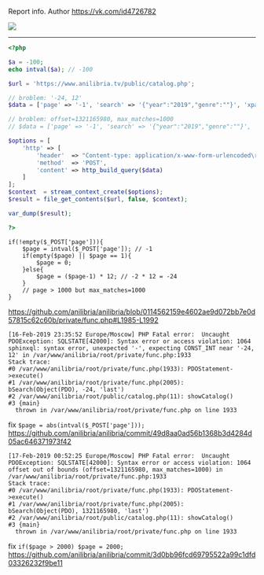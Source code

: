 Report info. Author https://vk.com/id4726782

<img src="https://img.poiuty.com/img/30/5bd4103a46bde3fa5e0f654643b80e30.png">

<hr/>

```php
<?php

$a = -100;
echo intval($a); // -100

$url = 'https://www.anilibria.tv/public/catalog.php';

// broblem: '-24, 12'
$data = ['page' => '-1', 'search' => '{"year":"2019","genre":""}', 'xpage' => 'catalog', 'sort' => '2'];

// broblem: offset=1321165980, max_matches=1000
// $data = ['page' => '-1', 'search' => '{"year":"2019","genre":""}', 'xpage' => 'catalog', 'sort' => '2'];

$options = [
    'http' => [
        'header'  => "Content-type: application/x-www-form-urlencoded\r\n",
        'method'  => 'POST',
        'content' => http_build_query($data)
    ]
];
$context  = stream_context_create($options);
$result = file_get_contents($url, false, $context);

var_dump($result);

?>
```

```
if(!empty($_POST['page'])){
	$page = intval($_POST['page']); // -1
	if(empty($page) || $page == 1){
		$page = 0;
	}else{
		$page = ($page-1) * 12; // -2 * 12 = -24
	}
	// page > 1000 but max_matches=1000
}
```

https://github.com/anilibria/anilibria/blob/0114562159e4602ae9d072bb7e0d57815c62c60b/private/func.php#L1985-L1992



```
[16-Feb-2019 23:35:52 Europe/Moscow] PHP Fatal error:  Uncaught PDOException: SQLSTATE[42000]: Syntax error or access violation: 1064 sphinxql: syntax error, unexpected '-', expecting CONST_INT near '-24, 12' in /var/www/anilibria/root/private/func.php:1933
Stack trace:
#0 /var/www/anilibria/root/private/func.php(1933): PDOStatement->execute()
#1 /var/www/anilibria/root/private/func.php(2005): bSearch(Object(PDO), -24, 'last')
#2 /var/www/anilibria/root/public/catalog.php(11): showCatalog()
#3 {main}
  thrown in /var/www/anilibria/root/private/func.php on line 1933
```

fix `$page = abs(intval($_POST['page']));`
https://github.com/anilibria/anilibria/commit/49d8aa0ad56b1368b3d4284d05ac646371973f42

```
[17-Feb-2019 00:52:25 Europe/Moscow] PHP Fatal error:  Uncaught PDOException: SQLSTATE[42000]: Syntax error or access violation: 1064 offset out of bounds (offset=1321165980, max_matches=1000) in /var/www/anilibria/root/private/func.php:1933
Stack trace:
#0 /var/www/anilibria/root/private/func.php(1933): PDOStatement->execute()
#1 /var/www/anilibria/root/private/func.php(2005): bSearch(Object(PDO), 1321165980, 'last')
#2 /var/www/anilibria/root/public/catalog.php(11): showCatalog()
#3 {main}
  thrown in /var/www/anilibria/root/private/func.php on line 1933
```

fix `if($page > 2000) $page = 2000;`
https://github.com/anilibria/anilibria/commit/3d0bb96fcd69795522a99c1dfd03326232f9be11
